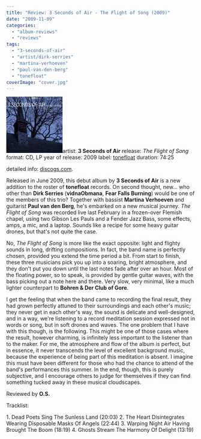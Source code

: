 ```yaml
---
title: "Review: 3 Seconds of Air - The Flight of Song (2009)"
date: "2009-11-09"
categories: 
  - "album-reviews"
  - "reviews"
tags: 
  - "3-seconds-of-air"
  - "artist/dirk-serries"
  - "martina-verhoeven"
  - "paul-van-den-berg"
  - "tonefloat"
coverImage: "cover.jpg"
---
```


![3soa_tfos](images/cover-150x150.jpg "3soa_tfos")artist: **3 Seconds of Air** release: _The Flight of Song_ format: CD, LP year of release: 2009 label: [tonefloat](http://www.crazy-diamond.nl/tonefloat/) duration: 74:25

detailed info: [discogs.com](http://www.discogs.com/3-Seconds-Of-Air-The-Flight-Of-Song/master/136501).

Released in June 2009, this debut album by **3 Seconds of Air** is a new addition to the roster of **tonefloat** records. On second thought, new... who other than **Dirk Serries** (**vidnaObmana**, **Fear Falls Burning**) would be one of the members of this trio? Together with bassist **Martina Verhoeven** and guitarist **Paul van den Berg**, he's embarked on a new musical journey. _The Flight of Song_ was recorded live last February in a frozen-over Flemish chapel, using two Gibson Les Pauls and a Fender Jazz Bass, some effects, amps, a mic, and a laptop. Sounds like a recipe for some heavy guitar drones, but that's not quite the case.

No, _The Flight of Song_ is more like the exact opposite: light and flighty sounds in long, drifting compositions. In fact, the band name is perfectly chosen, provided you extend the time period a bit. From start to finish, these three musicians pick you up into a soaring, bright atmosphere, and they don't put you down until the last notes fade after over an hour. Most of the floating power, so to speak, is provided by gentle guitar waves, with the bass picking out a note here and there. Very slow, very minimal, like a much lighter counterpart to **Bohren & Der Club of Gore**.

I get the feeling that when the band came to recording the final result, they had grown perfectly attuned to their surroundings and each other's music; they never get in each other's way, the sound is delicate and well-designed, and in a way, we're listening to a record meditation session expressed not in words or song, but in soft drones and waves. The one problem that I have with this though, is the following. This might be one of those cases where the result, however charming, is infinitely less important to the listener than to the maker. For me, the atmosphere and flow of the album is perfect, but in essence, it never transcends the level of excellent background music, because the experience of being part of this meditation is absent. I imagine this must have been different for those who had the chance to attend of the band's performances this summer. In the end, though, this is purely subjective, and I encourage others to judge for themselves if they can find something tucked away in these musical cloudscapes.

Reviewed by **O.S.**

Tracklist:

1\. Dead Poets Sing The Sunless Land (20:03) 2. The Heart Disintegrates Wearing Disposable Masks Of Angels (22:44) 3. Warping Night Air Having Brought The Boom (18:19) 4. Ghosts Stream The Harmony Of Delight (13:19)
